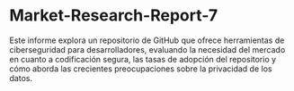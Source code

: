 # Market-Research-Report-7
Este informe explora un repositorio de GitHub que ofrece herramientas de ciberseguridad para desarrolladores, evaluando la necesidad del mercado en cuanto a codificación segura, las tasas de adopción del repositorio y cómo aborda las crecientes preocupaciones sobre la privacidad de los datos.
